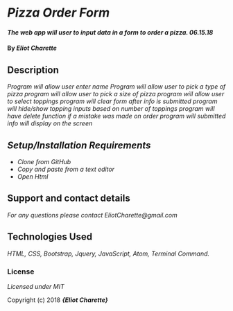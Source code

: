 # _Pizza Order Form_

#### _The web app will user to input data in a form to order a pizza. 06.15.18_

#### By _**Eliot Charette**_

## Description

_Program will allow user enter name
Program will allow user to pick a type of pizza
program will allow user to pick a size of pizza
program will allow user to select toppings
program will clear form after info is submitted
program will hide/show topping inputs based on number of toppings
program will have delete function if a mistake was made on order
program will submitted info will display on the screen_

## _Setup/Installation Requirements_

* _Clone from GitHub_
* _Copy and paste from a text editor_
* _Open Html_


## Support and contact details

_For any questions please contact EliotCharette@gmail.com_

## Technologies Used

_HTML, CSS, Bootstrap, Jquery, JavaScript, Atom, Terminal Command._

### License

*Licensed under MIT*

Copyright (c) 2018 **_{Eliot Charette}_**
